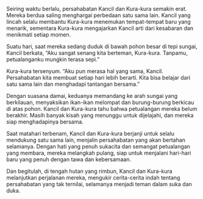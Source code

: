 Seiring waktu berlalu, persahabatan Kancil dan Kura-kura semakin erat. Mereka berdua saling menghargai perbedaan satu sama lain. Kancil yang lincah selalu membantu Kura-kura menemukan tempat-tempat baru yang menarik, sementara Kura-kura mengajarkan Kancil arti dari kesabaran dan menikmati setiap momen.

Suatu hari, saat mereka sedang duduk di bawah pohon besar di tepi sungai, Kancil berkata, “Aku sangat senang kita berteman, Kura-kura. Tanpamu, petualanganku mungkin terasa sepi.”

Kura-kura tersenyum. “Aku pun merasa hal yang sama, Kancil. Persahabatan kita membuat setiap hari lebih berarti. Kita bisa belajar dari satu sama lain dan menghadapi tantangan bersama.”

Dengan suasana damai, keduanya memandang ke arah sungai yang berkilauan, menyaksikan ikan-ikan melompat dan burung-burung berkicau di atas pohon. Kancil dan Kura-kura tahu bahwa petualangan mereka belum berakhir. Masih banyak kisah yang menunggu untuk dijelajahi, dan mereka siap menghadapinya bersama.

Saat matahari terbenam, Kancil dan Kura-kura berjanji untuk selalu mendukung satu sama lain, menjalin persahabatan yang akan bertahan selamanya. Dengan hati yang penuh sukacita dan semangat petualangan yang membara, mereka melangkah pulang, siap untuk menjalani hari-hari baru yang penuh dengan tawa dan kebersamaan.

Dan begitulah, di tengah hutan yang rimbun, Kancil dan Kura-kura melanjutkan perjalanan mereka, mengukir cerita-cerita indah tentang persahabatan yang tak ternilai, selamanya menjadi teman dalam suka dan duka.